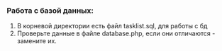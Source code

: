 ### Работа с базой данных:
1. В корневой директории есть файл tasklist.sql, для работы с бд
2. Проверьте данные в файле database.php, если они отличаются - замените их.
